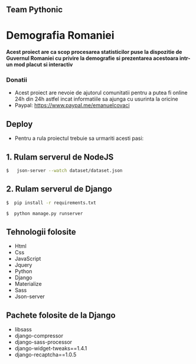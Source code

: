 ## Team Pythonic

# Demografia Romaniei 

####  Acest proiect are ca scop procesarea statisticilor puse la dispozitie de Guvernul Romaniei cu privire la demografie si prezentarea acestoara intr-un mod placut si interactiv

### Donatii
* Acest proiect are nevoie de ajutorul comunitatii pentru a putea fi online 24h din 24h astfel incat informatiile sa ajunga cu usurinta la oricine
* Paypal: https://www.paypal.me/emanuelcovaci
## Deploy
* Pentru a rula proiectul trebuie sa urmariti acesti pasi:

## 1. Rulam serverul de NodeJS
 ```sh
$   json-server --watch dataset/dataset.json 

```
## 2. Rulam serverul de Django


 ```sh
$  pip install -r requirements.txt 
```

 ```sh
$  python manage.py runserver 
```

## Tehnologii folosite
* Html
* Css
* JavaScript
* Jquery
* Python
* Django
* Materialize
* Sass
* Json-server

## Pachete folosite de la Django
* libsass
* django-compressor
* django-sass-processor
* django-widget-tweaks==1.4.1
* django-recaptcha==1.0.5
